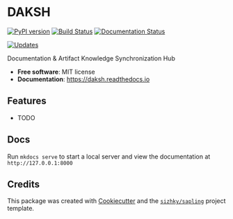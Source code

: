 # DAKSH


[![PyPI version](https://img.shields.io/pypi/v/daksh.svg)](https://pypi.python.org/pypi/daksh)
[![Build Status](https://img.shields.io/travis/yeshwanth-divami/daksh.svg)](https://travis-ci.com/yeshwanth-divami/daksh)
[![Documentation Status](https://readthedocs.org/projects/daksh/badge/?version=latest)](https://daksh.readthedocs.io/en/latest/?version=latest)


[![Updates](https://pyup.io/repos/github/yeshwanth-divami/daksh/shield.svg)](https://pyup.io/repos/github/yeshwanth-divami/daksh/)


Documentation & Artifact Knowledge Synchronization Hub


- **Free software**: MIT license
- **Documentation**: https://daksh.readthedocs.io


## Features

- TODO

## Docs
Run `mkdocs serve` to start a local server and view the documentation at `http://127.0.0.1:8000`

## Credits

This package was created with [Cookiecutter](https://github.com/audreyr/cookiecutter) and the [`sizhky/sapling`](https://github.com/sizhky/sapling) project template.
